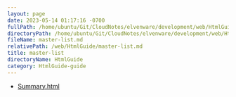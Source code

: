 ```yaml
---
layout: page
date: 2023-05-14 01:17:16 -0700
fullPath: /home/ubuntu/Git/CloudNotes/elvenware/development/web/HtmlGuide/master-list.md
directoryPath: /home/ubuntu/Git/CloudNotes/elvenware/development/web/HtmlGuide
fileName: master-list.md
relativePath: /web/HtmlGuide/master-list.md
title: master-list
directoryName: HtmlGuide
category: HtmlGuide-guide
---
```


* [Summary.html](Summary.html)